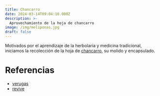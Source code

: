 ```yaml
---
title: Chancarro
date: 2024-03-14T09:04:10.000Z
description: >-
  Aprovechamiento de la hoja de chancarro
image: /img/meliponas.jpg
draft: false
---
```


Motivados por el aprendizaje de la herbolaria y medicina tradicional, iniciamos la recolección de la hoja de [chancarro](https://telenaturista.com/product/para-que-sirve-el-chancarro/), su molido y encapsulado.


# Referencias

- [verugas](https://www.actasdermo.org/es-el-tratamiento-verrugas-con-guarumbo-articulo-S0001731018305295)
- [revive](https://revivemx.org/index.php/page/detalle_especie/27)


